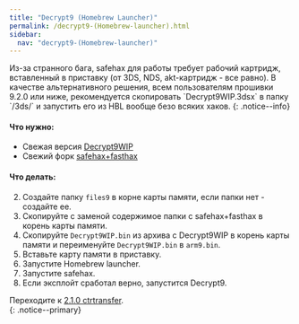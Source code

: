 ```yaml
---
title: "Decrypt9 (Homebrew Launcher)"
permalink: /decrypt9-(Homebrew-launcher).html
sidebar:
  nav: "decrypt9-(Homebrew-launcher)"
---
```

<a name="start" />
Из-за странного бага, safehax для работы требует рабочий картридж, вставленный в приставку (от 3DS, NDS, akt-картридж - все равно). В качестве альтернативного решения, всем пользователям прошивки 9.2.0 или ниже, рекомендуется скопировать `Decrypt9WIP.3dsx` в папку `/3ds/` и запустить его из HBL вообще безо всяких хаков.	
{: .notice--info}

#### <a name="what_need" />Что нужно: 

* Свежая версия [Decrypt9WIP](https://github.com/d0k3/Decrypt9WIP/releases/)
* Свежий форк [safehax+fasthax](https://gbatemp.net/attachments/safehax-fasthax-cb6a1bc-zip.73592/)

#### <a name="instructions" />Что делать:

2. Создайте папку `files9` в корне карты памяти, если папки нет - создайте ее. 
3. Скопируйте с заменой содержимое папки с safehax+fasthax в корень карты памяти. 
3. Скопируйте `Decrypt9WIP.bin` из архива с Decrypt9WIP в корень карты памяти и переименуйте `Decrypt9WIP.bin` в `arm9.bin`.
4. Вставьте карту памяти в приставку.
4. Запустите Homebrew launcher.
4. Запустите safehax.
4. Если эксплойт сработал верно, запустится Decrypt9.

Переходите к [2.1.0 ctrtransfer](2.1.0-ctrtransfer).    
{: .notice--primary}

